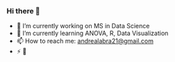 ### Hi there 👋

<!--
**andrealabra/andrealabra** is a ✨ _special_ ✨ repository because its `README.md` (this file) appears on your GitHub profile.

Here are some ideas to get you started:
-->

- 🔭 I’m currently working on MS in Data Science 
- 🌱 I’m currently learning ANOVA, R, Data Visualization 
- 📫 How to reach me: andrealabra21@gmail.com
- ⚡ 📸


